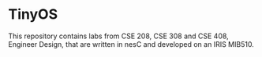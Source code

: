 # TinyOS
This repository contains labs from CSE 208, CSE 308 and CSE 408, Engineer Design, that are written in nesC and developed on an IRIS MIB510.
